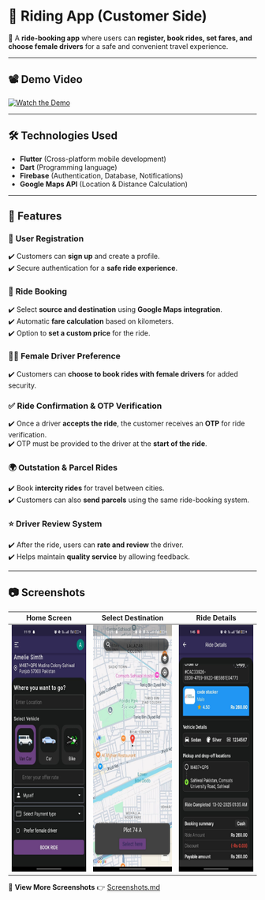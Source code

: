 # 🚖 Riding App (Customer Side)  

🚀 A **ride-booking app** where users can **register, book rides, set fares, and choose female drivers** for a safe and convenient travel experience.  

---

## 📽️ **Demo Video**  

[![Watch the Demo](https://img.youtube.com/vi/PZlFx7eNP-M/0.jpg)](https://youtube.com/shorts/PZlFx7eNP-M)

---

## 🛠️ **Technologies Used**  

- **Flutter** (Cross-platform mobile development)  
- **Dart** (Programming language)  
- **Firebase** (Authentication, Database, Notifications)  
- **Google Maps API** (Location & Distance Calculation)  

---

## 📲 Features  

### 📝 **User Registration**  
✔️ Customers can **sign up** and create a profile.  
✔️ Secure authentication for a **safe ride experience**.  

### 🚖 **Ride Booking**  
✔️ Select **source and destination** using **Google Maps integration**.  
✔️ Automatic **fare calculation** based on kilometers.  
✔️ Option to **set a custom price** for the ride.  

### 👩‍✈️ **Female Driver Preference**  
✔️ Customers can **choose to book rides with female drivers** for added security.  

### ✅ **Ride Confirmation & OTP Verification**  
✔️ Once a driver **accepts the ride**, the customer receives an **OTP** for ride verification.  
✔️ OTP must be provided to the driver at the **start of the ride**.  

### 🌍 **Outstation & Parcel Rides**  
✔️ Book **intercity rides** for travel between cities.  
✔️ Customers can also **send parcels** using the same ride-booking system.  

### ⭐ **Driver Review System**  
✔️ After the ride, users can **rate and review** the driver.  
✔️ Helps maintain **quality service** by allowing feedback.  

---

## 📷 Screenshots   

| Home Screen | Select Destination | Ride Details |
|--------------|--------------|----------------------|
| <img src="https://github.com/Noor45/Uploaded-Files/blob/main/Syaraus%20Customer%20App/0.jpg" width="200" height="500"/> | <img src="https://github.com/Noor45/Uploaded-Files/blob/main/Syaraus%20Customer%20App/1.jpg" width="200" height="500"/> | <img src="https://github.com/Noor45/Uploaded-Files/blob/main/Syaraus%20Customer%20App/7.jpg" width="200" height="500"/> |

📌 **View More Screenshots** 👉 [Screenshots.md](./screenshots.md)  


